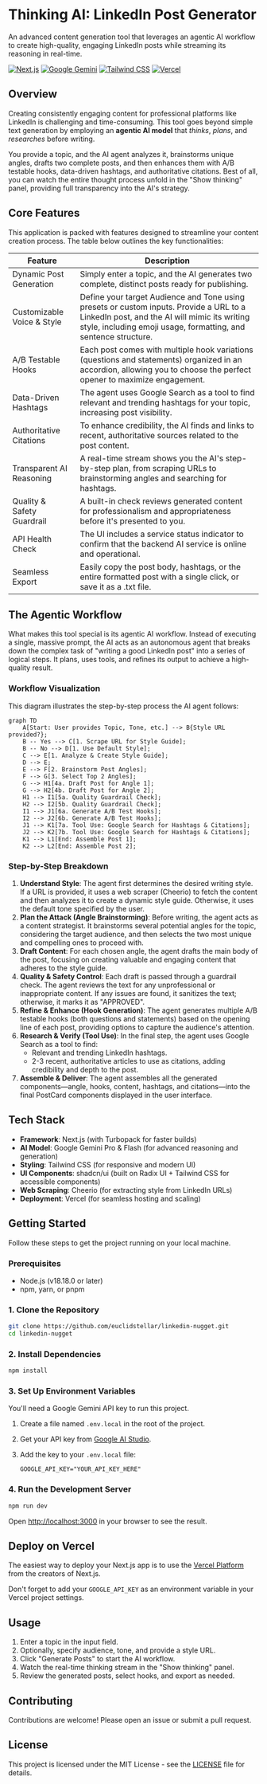# Thinking AI: LinkedIn Post Generator

An advanced content generation tool that leverages an agentic AI workflow to create high-quality, engaging LinkedIn posts while streaming its reasoning in real-time.

[![Next.js](https://img.shields.io/badge/Next.js-000000?style=for-the-badge&logo=next.js&logoColor=white)](https://nextjs.org/)
[![Google Gemini](https://img.shields.io/badge/Google%20Gemini-4285F4?style=for-the-badge&logo=google&logoColor=white)](https://ai.google.dev/)
[![Tailwind CSS](https://img.shields.io/badge/Tailwind_CSS-38B2AC?style=for-the-badge&logo=tailwind-css&logoColor=white)](https://tailwindcss.com/)
[![Vercel](https://img.shields.io/badge/Vercel-000000?style=for-the-badge&logo=vercel&logoColor=white)](https://vercel.com/)

## Overview

Creating consistently engaging content for professional platforms like LinkedIn is challenging and time-consuming. This tool goes beyond simple text generation by employing an **agentic AI model** that *thinks*, *plans*, and *researches* before writing.

You provide a topic, and the AI agent analyzes it, brainstorms unique angles, drafts two complete posts, and then enhances them with A/B testable hooks, data-driven hashtags, and authoritative citations. Best of all, you can watch the entire thought process unfold in the "Show thinking" panel, providing full transparency into the AI's strategy.

## Core Features

This application is packed with features designed to streamline your content creation process. The table below outlines the key functionalities:

| Feature | Description |
|---------|-------------|
| Dynamic Post Generation | Simply enter a topic, and the AI generates two complete, distinct posts ready for publishing. |
| Customizable Voice & Style | Define your target Audience and Tone using presets or custom inputs. Provide a URL to a LinkedIn post, and the AI will mimic its writing style, including emoji usage, formatting, and sentence structure. |
| A/B Testable Hooks | Each post comes with multiple hook variations (questions and statements) organized in an accordion, allowing you to choose the perfect opener to maximize engagement. |
| Data-Driven Hashtags | The agent uses Google Search as a tool to find relevant and trending hashtags for your topic, increasing post visibility. |
| Authoritative Citations | To enhance credibility, the AI finds and links to recent, authoritative sources related to the post content. |
| Transparent AI Reasoning | A real-time stream shows you the AI's step-by-step plan, from scraping URLs to brainstorming angles and searching for hashtags. |
| Quality & Safety Guardrail | A built-in check reviews generated content for professionalism and appropriateness before it's presented to you. |
| API Health Check | The UI includes a service status indicator to confirm that the backend AI service is online and operational. |
| Seamless Export | Easily copy the post body, hashtags, or the entire formatted post with a single click, or save it as a .txt file. |

## The Agentic Workflow

What makes this tool special is its agentic AI workflow. Instead of executing a single, massive prompt, the AI acts as an autonomous agent that breaks down the complex task of "writing a good LinkedIn post" into a series of logical steps. It plans, uses tools, and refines its output to achieve a high-quality result.

### Workflow Visualization

This diagram illustrates the step-by-step process the AI agent follows:

```mermaid
graph TD
    A[Start: User provides Topic, Tone, etc.] --> B{Style URL provided?};
    B -- Yes --> C[1. Scrape URL for Style Guide];
    B -- No --> D[1. Use Default Style];
    C --> E[1. Analyze & Create Style Guide];
    D --> E;
    E --> F[2. Brainstorm Post Angles];
    F --> G[3. Select Top 2 Angles];
    G --> H1[4a. Draft Post for Angle 1];
    G --> H2[4b. Draft Post for Angle 2];
    H1 --> I1[5a. Quality Guardrail Check];
    H2 --> I2[5b. Quality Guardrail Check];
    I1 --> J1[6a. Generate A/B Test Hooks];
    I2 --> J2[6b. Generate A/B Test Hooks];
    J1 --> K1[7a. Tool Use: Google Search for Hashtags & Citations];
    J2 --> K2[7b. Tool Use: Google Search for Hashtags & Citations];
    K1 --> L1[End: Assemble Post 1];
    K2 --> L2[End: Assemble Post 2];
```

### Step-by-Step Breakdown

1. **Understand Style**: The agent first determines the desired writing style. If a URL is provided, it uses a web scraper (Cheerio) to fetch the content and then analyzes it to create a dynamic style guide. Otherwise, it uses the default tone specified by the user.
2. **Plan the Attack (Angle Brainstorming)**: Before writing, the agent acts as a content strategist. It brainstorms several potential angles for the topic, considering the target audience, and then selects the two most unique and compelling ones to proceed with.
3. **Draft Content**: For each chosen angle, the agent drafts the main body of the post, focusing on creating valuable and engaging content that adheres to the style guide.
4. **Quality & Safety Control**: Each draft is passed through a guardrail check. The agent reviews the text for any unprofessional or inappropriate content. If any issues are found, it sanitizes the text; otherwise, it marks it as "APPROVED".
5. **Refine & Enhance (Hook Generation)**: The agent generates multiple A/B testable hooks (both questions and statements) based on the opening line of each post, providing options to capture the audience's attention.
6. **Research & Verify (Tool Use)**: In the final step, the agent uses Google Search as a tool to find:
   - Relevant and trending LinkedIn hashtags.
   - 2-3 recent, authoritative articles to use as citations, adding credibility and depth to the post.
7. **Assemble & Deliver**: The agent assembles all the generated components—angle, hooks, content, hashtags, and citations—into the final PostCard components displayed in the user interface.

## Tech Stack

- **Framework**: Next.js (with Turbopack for faster builds)
- **AI Model**: Google Gemini Pro & Flash (for advanced reasoning and generation)
- **Styling**: Tailwind CSS (for responsive and modern UI)
- **UI Components**: shadcn/ui (built on Radix UI + Tailwind CSS for accessible components)
- **Web Scraping**: Cheerio (for extracting style from LinkedIn URLs)
- **Deployment**: Vercel (for seamless hosting and scaling)

## Getting Started

Follow these steps to get the project running on your local machine.

### Prerequisites

- Node.js (v18.18.0 or later)
- npm, yarn, or pnpm

### 1. Clone the Repository

```bash
git clone https://github.com/euclidstellar/linkedin-nugget.git
cd linkedin-nugget
```

### 2. Install Dependencies

```bash
npm install
```

### 3. Set Up Environment Variables

You'll need a Google Gemini API key to run this project.

1. Create a file named `.env.local` in the root of the project.
2. Get your API key from [Google AI Studio](https://aistudio.google.com/app/apikey).
3. Add the key to your `.env.local` file:

   ```env
   GOOGLE_API_KEY="YOUR_API_KEY_HERE"
   ```

### 4. Run the Development Server

```bash
npm run dev
```

Open [http://localhost:3000](http://localhost:3000) in your browser to see the result.

## Deploy on Vercel

The easiest way to deploy your Next.js app is to use the [Vercel Platform](https://vercel.com/new?utm_medium=default-template&filter=next.js&utm_source=create-next-app&utm_campaign=create-next-app-readme) from the creators of Next.js.

Don't forget to add your `GOOGLE_API_KEY` as an environment variable in your Vercel project settings.

## Usage

1. Enter a topic in the input field.
2. Optionally, specify audience, tone, and provide a style URL.
3. Click "Generate Posts" to start the AI workflow.
4. Watch the real-time thinking stream in the "Show thinking" panel.
5. Review the generated posts, select hooks, and export as needed.

## Contributing

Contributions are welcome! Please open an issue or submit a pull request.

## License

This project is licensed under the MIT License - see the [LICENSE](LICENSE) file for details.
